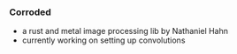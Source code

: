 ### Corroded

- a rust and metal image processing lib by Nathaniel Hahn
- currently working on setting up convolutions
